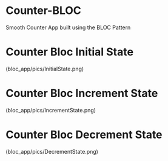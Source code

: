 # Counter-BLOC
Smooth Counter App built using the BLOC Pattern

# Counter Bloc Initial State
(bloc_app/pics/InitialState.png)

# Counter Bloc Increment State
(bloc_app/pics/IncrementState.png)

# Counter Bloc Decrement State
(bloc_app/pics/DecrementState.png)

